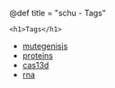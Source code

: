 @def title = "schu - Tags"

~~~
<h1>Tags</h1>
~~~

- [mutegenisis](tag/mutegenisis)
- [proteins](tag/proteins)
- [cas13d](tag/cas13d)
- [rna](tag/rna)
